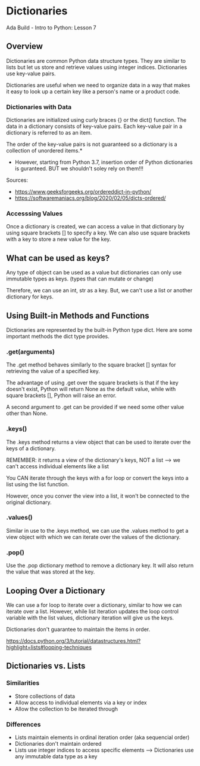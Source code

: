 # Dictionaries
Ada Build - Intro to Python: Lesson 7 

## Overview
Dictionaries are common Python data structure types. They are similar to lists but let us store and retrieve values using integer indices. Dictionaries use key-value pairs. 

Dictionaries are useful when we need to organize data in a way that makes it easy to look up a certain key like a person's name or a product code. 

### Dictionaries with Data
Dictionaries are initialized using curly braces {} or the dict() function. The data in a dictionary consists of key-value pairs. Each key-value pair in a dictionary is referred to as an item. 

The order of the key-value pairs is not guaranteed so a dictionary is a collection of unordered items.* 

* However, starting from Python 3.7, insertion order of Python dictionaries is guranteed. BUT we shouldn't soley rely on them!!!

Sources: 
* https://www.geeksforgeeks.org/ordereddict-in-python/
* https://softwaremaniacs.org/blog/2020/02/05/dicts-ordered/


### Accesssing Values
Once a dictionary is created, we can access a value in that dictionary by using square brackets [] to specify a key. We can also use square brackets with a key to store a new value for the key. 

## What can be used as keys?
Any type of object can be used as a value but dictionaries can only use immutable types as keys. (types that can mutate or change) 

Therefore, we can use an int, str as a key. But, we can't use a list or another dictionary for keys. 

## Using Built-in Methods and Functions
Dictionaries are represented by the built-in Python type dict. Here are some important methods the dict type provides. 
### .get(arguments)

The .get method behaves similarly to the square bracket [] syntax for retrieving the value of a specified key. 

The advantage of using .get over the square brackets is that if the key doesn't exist, Python will return None as the default value, while with square brackets [], Python will raise an error. 

A second argument to .get can be provided if we need some other value other than None. 

### .keys()
The .keys method returns a view object that can be used to iterate over the keys of a dictionary. 

REMEMBER: it returns a view of the dictionary's keys, NOT a list --> we can't access individual elements like a list

You CAN iterate through the keys with a for loop or convert the keys into a list using the list function. 

However, once you conver the view into a list, it won't be connected to the original dictionary. 

### .values() 
Similar in use to the .keys method, we can use the .values method to get a view object with which we can iterate over the values of the dictionary. 

### .pop()
Use the .pop dictionary method to remove a dictionary key. It will also return the value that was stored at the key. 

## Looping Over a Dictionary
We can use a for loop to iterate over a dictionary, similar to how we can iterate over a list. However, while list iteration updates the loop control variable with the list values, dictionary iteration will give us the keys. 

Dictionaries don't guarantee to maintain the items in order. 

https://docs.python.org/3/tutorial/datastructures.html?highlight=lists#looping-techniques

## Dictionaries vs. Lists

### Similarities
* Store collections of data
* Allow access to individual elements via a key or index
* Allow the collection to be iterated through

### Differences
* Lists maintain elements in ordinal iteration order (aka sequencial order)
* Dictionaries don't maintain ordered
* Lists use integer indices to access specific elements --> Dictionaries use any immutable data type as a key